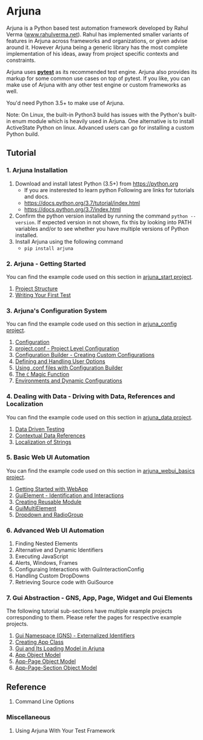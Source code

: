 # Arjuna

Arjuna is a Python based test automation framework developed by Rahul Verma (www.rahulverma.net). Rahul has implemented smaller variants of features in Arjuna across frameworks and organizations, or given advise around it. However Arjuna being a generic library has the most complete implementation of his ideas, away from project specific contexts and constraints.

Arjuna uses **[pytest](https://docs.pytest.org/en/latest/)** as its recommended test engine. Arjuna also provides its markup for some common use cases on top of pytest. If you like, you can make use of Arjuna with any other test engine or custom frameworks as well.

You'd need Python 3.5+ to make use of Arjuna.

Note: On Linux, the built-in Python3 build has issues with the Python's built-in enum module which is heavily used in Arjuna. One alternative is to install ActiveState Python on linux. Advanced users can go for installing a custom Python build.

## Tutorial

### 1. Arjuna Installation

1. Download and install latest Python (3.5+) from https://python.org
    * If you are insterested to learn python Following are links for tutorials and docs.
    + https://docs.python.org/3.7/tutorial/index.html
    + https://docs.python.org/3.7/index.html
2. Confirm the python version installed by running the command `python --version`. If expected version in not shown, fix this by looking into PATH variables and/or to see whether you have multiple versions of Python installed.
3. Install Arjuna using the following command
    * `pip install arjuna`

### 2. Arjuna - Getting Started

You can find the example code used on this section in [arjuna_start project](https://github.com/rahul-verma/arjuna/tree/master/arjuna-samples/arjex_start/test/module).

1. [Project Structure](https://github.com/rahul-verma/arjuna/blob/master/docs/start/ProjectStructure.md)
2. [Writing Your First Test](https://github.com/rahul-verma/arjuna/blob/master/docs/start/WritingFirstTest.md)

### 3. Arjuna's Configuration System

You can find the example code used on this section in [arjuna_config project](https://github.com/rahul-verma/arjuna/tree/master/arjuna-samples/arjex_config/test/module).

1. [Configuration](https://github.com/rahul-verma/arjuna/blob/master/docs/config/Configuration.md)
2. [project.conf - Project Level Configuration](https://github.com/rahul-verma/arjuna/blob/master/docs/config/ProjectConf.md)
3. [Configuration Builder - Creating Custom Configurations](https://github.com/rahul-verma/arjuna/blob/master/docs/config/ConfigBuilder.md)
4. [Defining and Handling User Options](https://github.com/rahul-verma/arjuna/blob/master/docs/config/UserOptions.md)
5. [Using .conf files with Configuration Builder](https://github.com/rahul-verma/arjuna/blob/master/docs/config/UsingFilesInConfigBuilder.md)
6. [The `C` Magic Function](https://github.com/rahul-verma/arjuna/blob/master/docs/config/TheCMagicFunction.md)
7. [Environments and Dynamic Configurations](https://github.com/rahul-verma/arjuna/blob/master/docs/config/EnvironmentsAndDynamicConfigurations.md)


### 4. Dealing with Data - Driving with Data, References and Localization

You can find the example code used on this section in [arjuna_data project](https://github.com/rahul-verma/arjuna/tree/master/arjuna-samples/arjex_data/test/module).

1. [Data Driven Testing](https://github.com/rahul-verma/arjuna/blob/master/docs/data/DataDrivenTesting.md)
2. [Contextual Data References](https://github.com/rahul-verma/arjuna/blob/master/docs/data/DataReferences.md)
3. [Localization of Strings](https://github.com/rahul-verma/arjuna/blob/master/docs/data/Localization.md)

### 5. Basic Web UI Automation

You can find the example code used on this section in [arjuna_webui_basics project](https://github.com/rahul-verma/arjuna//tree/master/arjuna-samples/arjex_webui_basics/test/module).

1. [Getting Started with WebApp](https://github.com/rahul-verma/arjuna/blob/master/docs//webui_basics/WebApp.md)
2. [GuiElement - Identification and Interactions](https://github.com/rahul-verma/arjuna/blob/master/docs/webui_basics/GuiElement.md)
2. [Creating Reusable Module](https://github.com/rahul-verma/arjuna/blob/master/docs/webui_basics/ReusableModule.md)
3. [GuiMultiElement](https://github.com/rahul-verma/arjuna/blob/master/docs/webui_basics/GuiMultiElement.md)
4. [Dropdown and RadioGroup](https://github.com/rahul-verma/arjuna/blob/master/docs/webui_basics/DropDownRadioGroup.md)

### 6. Advanced Web UI Automation
1. Finding Nested Elements
2. Alternative and Dynamic Identifiers
3. Executing JavaScript
4. Alerts, Windows, Frames
5. Configuraing Interactions with GuiInteractionConfig
6. Handling Custom DropDowns
7. Retrieving Source code with GuiSource

### 7. Gui Abstraction - GNS, App, Page, Widget and Gui Elements
The following tutorial sub-sections have multiple example projects corresponding to them. Please refer the pages for respective example projects.

1. [Gui Namespace (GNS) - Externalized Identifiers](https://github.com/rahul-verma/arjuna/blob/master/docs/gui_abstraction/GuiNamespace.md)
2. [Creating App Class](https://github.com/rahul-verma/arjuna/blob/master/docs/gui_abstraction/AppClass.md)
3. [Gui and Its Loading Model in Arjuna](https://github.com/rahul-verma/arjuna/blob/master/docs/gui_abstraction/GuiLoadingModel.md)
3. [App Object Model](https://github.com/rahul-verma/arjuna/blob/master/docs/gui_abstraction/AppObjectModel.md)
4. [App-Page Object Model](https://github.com/rahul-verma/arjuna/blob/master/docs/gui_abstraction/AppPageObjectModel.md)
5. [App-Page-Section Object Model](https://github.com/rahul-verma/arjuna/blob/master/docs/gui_abstraction/AppPageSectionObjectModel.md)

## Reference
1. Command Line Options

### Miscellaneous
1. Using Arjuna With Your Test Framework
